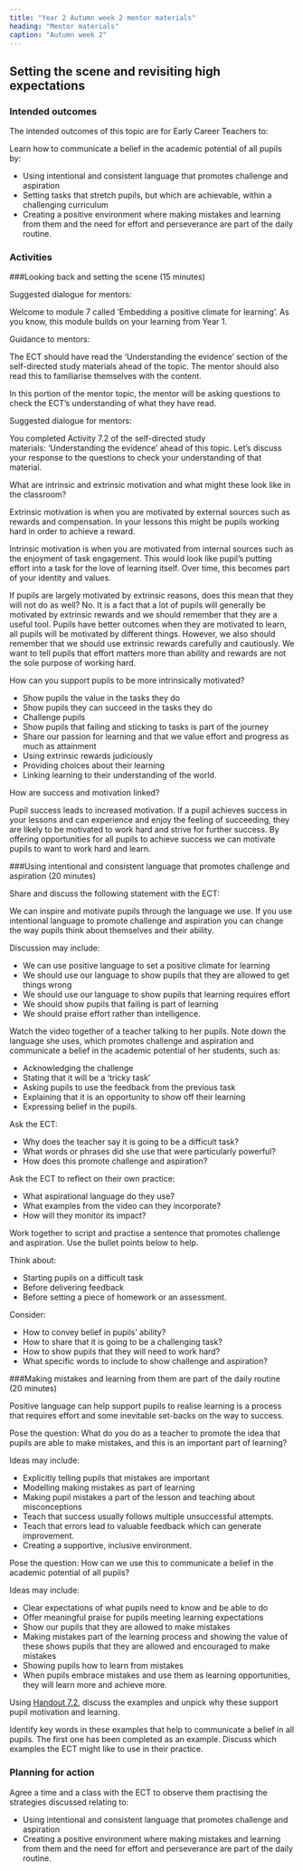 ```yaml
---
title: "Year 2 Autumn week 2 mentor materials"
heading: "Mentor materials"
caption: "Autumn week 2"
---
```


## Setting the scene and revisiting high expectations

### Intended outcomes

The intended outcomes of this topic are for Early Career Teachers to:

Learn how to communicate a belief in the academic potential of all pupils by:

- Using intentional and consistent language that promotes challenge and aspiration
- Setting tasks that stretch pupils, but which are achievable, within a challenging curriculum
- Creating a positive environment where making mistakes and learning from them and the need for effort and perseverance are part of the daily routine.

### Activities

###Looking back and setting the scene (15 minutes)

Suggested dialogue for mentors:

Welcome to module 7 called ‘Embedding a positive climate for learning’. As you know, this module builds on your learning from Year 1.

Guidance to mentors:

The ECT should have read the ‘Understanding the evidence’ section of the self-directed study materials ahead of the topic. The mentor should also read this to familiarise themselves with the content.

In this portion of the mentor topic, the mentor will be asking questions to check the ECT’s understanding of what they have read.

Suggested dialogue for mentors:

You completed Activity 7.2 of the self-directed study materials: ‘Understanding the evidence’ ahead of this topic. Let’s discuss your response to the questions to check your understanding of that material.

What are intrinsic and extrinsic motivation and what might these look like in the classroom?

Extrinsic motivation is when you are motivated by external sources such as rewards and compensation. In your lessons this might be pupils working hard in order to achieve a reward.

Intrinsic motivation is when you are motivated from internal sources such as the enjoyment of task engagement. This would look like pupil’s putting effort into a task for the love of learning itself. Over time, this becomes part of your identity and values.

If pupils are largely motivated by extrinsic reasons, does this mean that they will not do as well? No. It is a fact that a lot of pupils will generally be motivated by extrinsic rewards and we should remember that they are a useful tool. Pupils have better outcomes when they are motivated to learn, all pupils will be motivated by different things. However, we also should remember that we should use extrinsic rewards carefully and cautiously. We want to tell pupils that effort matters more than ability and rewards are not the sole purpose of working hard.

How can you support pupils to be more intrinsically motivated?

- Show pupils the value in the tasks they do
- Show pupils they can succeed in the tasks they do
- Challenge pupils
- Show pupils that failing and sticking to tasks is part of the journey
- Share our passion for learning and that we value effort and progress as much as attainment
- Using extrinsic rewards judiciously
- Providing choices about their learning
- Linking learning to their understanding of the world.

How are success and motivation linked?

Pupil success leads to increased motivation. If a pupil achieves success in your lessons and can experience and enjoy the feeling of succeeding, they are likely to be motivated to work hard and strive for further success. By offering opportunities for all pupils to achieve success we can motivate pupils to want to work hard and learn.

###Using intentional and consistent language that promotes challenge and aspiration (20 minutes)

Share and discuss the following statement with the ECT:

We can inspire and motivate pupils through the language we use. If you use intentional language to promote challenge and aspiration you can change the way pupils think about themselves and their ability.

Discussion may include:

- We can use positive language to set a positive climate for learning
- We should use our language to show pupils that they are allowed to get things wrong
- We should use our language to show pupils that learning requires effort
- We should show pupils that failing is part of learning
- We should praise effort rather than intelligence.

Watch the video together of a teacher talking to her pupils. Note down the language she uses, which promotes challenge and aspiration and communicate a belief in the academic potential of her students, such as:

- Acknowledging the challenge
- Stating that it will be a ‘tricky task’
- Asking pupils to use the feedback from the previous task
- Explaining that it is an opportunity to show off their learning
- Expressing belief in the pupils.

Ask the ECT:

- Why does the teacher say it is going to be a difficult task?
- What words or phrases did she use that were particularly powerful?
- How does this promote challenge and aspiration?

Ask the ECT to reflect on their own practice:

- What aspirational language do they use?
- What examples from the video can they incorporate?
- How will they monitor its impact?

Work together to script and practise a sentence that promotes challenge and aspiration. Use the bullet points below to help.

Think about:

- Starting pupils on a difficult task
- Before delivering feedback
- Before setting a piece of homework or an assessment.

Consider:

- How to convey belief in pupils’ ability?
- How to share that it is going to be a challenging task?
- How to show pupils that they will need to work hard?
- What specific words to include to show challenge and aspiration?

###Making mistakes and learning from them are part of the daily routine (20 minutes)

Positive language can help support pupils to realise learning is a process that requires effort and some inevitable set-backs on the way to success.

Pose the question: What do you do as a teacher to promote the idea that pupils are able to make mistakes, and this is an important part of learning?

Ideas may include:

- Explicitly telling pupils that mistakes are important
- Modelling making mistakes as part of learning
- Making pupil mistakes a part of the lesson and teaching about misconceptions
- Teach that success usually follows multiple unsuccessful attempts.
- Teach that errors lead to valuable feedback which can generate improvement.
- Creating a supportive, inclusive environment.

Pose the question: How can we use this to communicate a belief in the academic potential of all pupils?

Ideas may include:

- Clear expectations of what pupils need to know and be able to do
- Offer meaningful praise for pupils meeting learning expectations
- Show our pupils that they are allowed to make mistakes
- Making mistakes part of the learning process and showing the value of these shows pupils that they are allowed and encouraged to make mistakes
- Showing pupils how to learn from mistakes
- When pupils embrace mistakes and use them as learning opportunities, they will learn more and achieve more.

Using [Handout 7.2](/assets/materials/edt-Block-7-mentor-handout-7.2.pdf), discuss the examples and unpick why these support pupil motivation and learning.

Identify key words in these examples that help to communicate a belief in all pupils. The first one has been completed as an example. Discuss which examples the ECT might like to use in their practice.

### Planning for action

Agree a time and a class with the ECT to observe them practising the strategies discussed relating to:

- Using intentional and consistent language that promotes challenge and aspiration
- Creating a positive environment where making mistakes and learning from them and the need for effort and perseverance are part of the daily routine.
